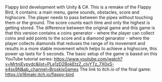 Flappy bird development with Unity & C#.
This is a remake of the Flappy Bird, it contains: a main menu, game sounds, obstacles, score and highscore. 
The player needs to pass between the pipes without touching them or the ground. The score counts each time and only the highest is getting stored. The difference between the original game and this game is that this version contains a coins generator - where the player can collect coins and add points to the score and a diamond genarator - where the player collects diamonds that reduses the range of its movement and results in a more stable movement which helps to achieve a highscore, this power up lasts for 5 seconds.
The basic setup of the game is based on this YouTube tutorial series: https://www.youtube.com/watch?v=MrtniEypydc&list=PLe1zD2BokEtzZ_cIvYTz_7X0xS-e4ss9N&ab_channel=BroskisGames
The link to itch.io of the final game: https://p16makr.itch.io/flappy-bird
